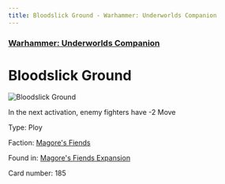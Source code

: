 ```yaml
---
title: Bloodslick Ground - Warhammer: Underworlds Companion
---
```


### [Warhammer: Underworlds Companion](https://guidokessels.github.io/wh-underworlds)

  

# Bloodslick Ground

![Bloodslick Ground](https://warhammerunderworlds.com/wp-content/uploads/sites/6/2018/03/185_ENG.png)

In the next activation, enemy fighters have -2 Move

Type: Ploy

Faction: [Magore's Fiends](https://guidokessels.github.io/wh-underworlds/factions/magores-fiends)

Found in: [Magore's Fiends Expansion](https://guidokessels.github.io/wh-underworlds/locations/magores-fiends-expansion)

Card number: 185
